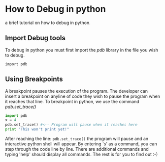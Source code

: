 # How to Debug in python
a brief tutorial on how to debug in python.

## Import Debug tools
To debug in python you must first import the *pdb* library in the file you wish to debug.

`import pdb`
## Using Breakpoints
A breakpoint pauses the execution of the program. The developer can insert a breakpoint on anyline of code they wish to pause the program when it reaches that line. To breakpoint in python, we use the command *pdb.set_trace()*

```python
import pdb 
x = 4
pdb.set_trace() #<-- Program will pause when it reaches here
print "This won't print yet!"
```
After reaching the line: `pdb.set_trace()` the program will pause and an interactive python shell will appear. By entering 's' as a command, you can step through the code line by line. There are additional commands and typing 'help' should display all commands. The rest is for you to find out :-)
